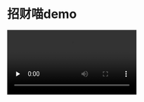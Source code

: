 # 招财喵demo

<video id="video" controls="" preload="none">
  <source id="mp4" src="../demo/MoneyMeow.mp4" type="video/mp4">
</video>

